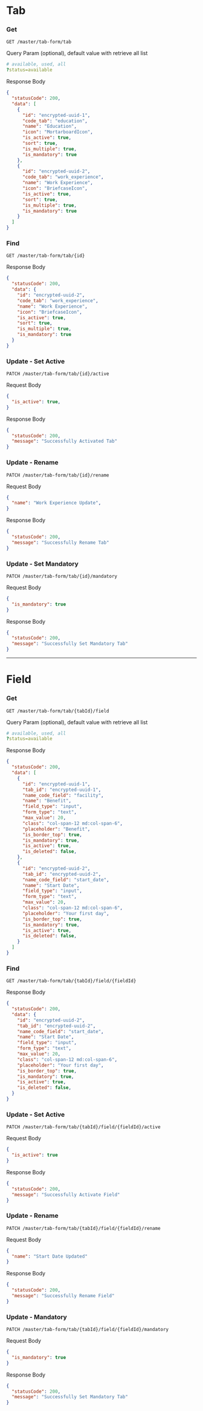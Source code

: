 # Tab

### Get
`GET /master/tab-form/tab`

Query Param (optional), default value with retrieve all list
```yaml
# available, used, all
?status=available
```

Response Body
```json
{
  "statusCode": 200,
  "data": [
    {
      "id": "encrypted-uuid-1",
      "code_tab": "education",
      "name": "Education",
      "icon": "MortarboardIcon",
      "is_active": true,
      "sort": true,
      "is_multiple": true,
      "is_mandatory": true
    },
    {
      "id": "encrypted-uuid-2",
      "code_tab": "work_experience",
      "name": "Work Experience",
      "icon": "BriefcaseIcon",
      "is_active": true,
      "sort": true,
      "is_multiple": true,
      "is_mandatory": true
    }
  ]
}
```

### Find
`GET /master/tab-form/tab/{id}`

Response Body
```json
{
  "statusCode": 200,
  "data": {
    "id": "encrypted-uuid-2",
    "code_tab": "work_experience",
    "name": "Work Experience",
    "icon": "BriefcaseIcon",
    "is_active": true,
    "sort": true,
    "is_multiple": true,
    "is_mandatory": true
  }
}
```

### Update - Set Active
`PATCH /master/tab-form/tab/{id}/active`

Request Body
```json
{
  "is_active": true,
}
```

Response Body
```json
{
  "statusCode": 200,
  "message": "Successfully Activated Tab"
}
```

### Update - Rename
`PATCH /master/tab-form/tab/{id}/rename`

Request Body
```json
{
  "name": "Work Experience Update",
}
```

Response Body
```json
{
  "statusCode": 200,
  "message": "Successfully Rename Tab"
}
```

### Update - Set Mandatory
`PATCH /master/tab-form/tab/{id}/mandatory`

Request Body
```json
{
  "is_mandatory": true
}
```

Response Body
```json
{
  "statusCode": 200,
  "message": "Successfully Set Mandatory Tab"
}
```

<hr>

# Field

### Get
`GET /master/tab-form/tab/{tabId}/field`

Query Param (optional), default value with retrieve all list
```yaml
# available, used, all
?status=available
```

Response Body
```json
{
  "statusCode": 200,
  "data": [
    {
      "id": "encrypted-uuid-1",
      "tab_id": "encrypted-uuid-1",
      "name_code_field": "facility",
      "name": "Benefit",
      "field_type": "input",
      "form_type": "text",
      "max_value": 20,
      "class": "col-span-12 md:col-span-6",
      "placeholder": "Benefit",
      "is_border_top": true,
      "is_mandatory": true,
      "is_active": true,
      "is_deleted": false,
    },
    {
      "id": "encrypted-uuid-2",
      "tab_id": "encrypted-uuid-2",
      "name_code_field": "start_date",
      "name": "Start Date",
      "field_type": "input",
      "form_type": "text",
      "max_value": 20,
      "class": "col-span-12 md:col-span-6",
      "placeholder": "Your first day",
      "is_border_top": true,
      "is_mandatory": true,
      "is_active": true,
      "is_deleted": false,
    }
  ]
}
```

### Find
`GET /master/tab-form/tab/{tabId}/field/{fieldId}`

Response Body
```json
{
  "statusCode": 200,
  "data": {
    "id": "encrypted-uuid-2",
    "tab_id": "encrypted-uuid-2",
    "name_code_field": "start_date",
    "name": "Start Date",
    "field_type": "input",
    "form_type": "text",
    "max_value": 20,
    "class": "col-span-12 md:col-span-6",
    "placeholder": "Your first day",
    "is_border_top": true,
    "is_mandatory": true,
    "is_active": true,
    "is_deleted": false,
  }
}
```

### Update - Set Active
`PATCH /master/tab-form/tab/{tabId}/field/{fieldId}/active`

Request Body
```json
{
  "is_active": true  
}
```

Response Body
```json
{
  "statusCode": 200,
  "message": "Successfully Activate Field"
}
```

### Update - Rename
`PATCH /master/tab-form/tab/{tabId}/field/{fieldId}/rename`

Request Body
```json
{
  "name": "Start Date Updated"  
}
```

Response Body
```json
{
  "statusCode": 200,
  "message": "Successfully Rename Field"
}
```

### Update - Mandatory
`PATCH /master/tab-form/tab/{tabId}/field/{fieldId}/mandatory`

Request Body
```json
{
  "is_mandatory": true  
}
```

Response Body
```json
{
  "statusCode": 200,
  "message": "Successfully Set Mandatory Tab"
}
```
